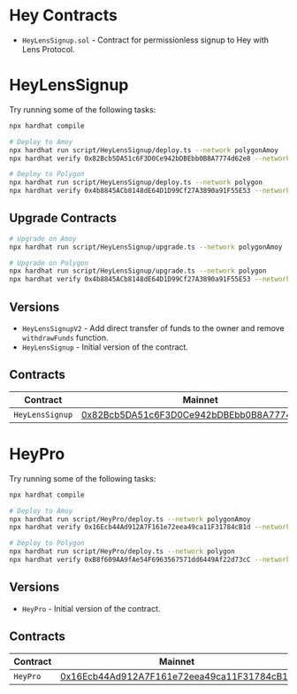 # Hey Contracts

- `HeyLensSignup.sol` - Contract for permissionless signup to Hey with Lens Protocol.

# HeyLensSignup

Try running some of the following tasks:

```sh
npx hardhat compile

# Deploy to Amoy
npx hardhat run script/HeyLensSignup/deploy.ts --network polygonAmoy
npx hardhat verify 0x82Bcb5DA51c6F3D0Ce942bDBEbb0B8A7774d62e8 --network polygonAmoy

# Deploy to Polygon
npx hardhat run script/HeyLensSignup/deploy.ts --network polygon
npx hardhat verify 0x4b8845ACb8148dE64D1D99Cf27A3890a91F55E53 --network polygon
```

## Upgrade Contracts

```sh
# Upgrade on Amoy
npx hardhat run script/HeyLensSignup/upgrade.ts --network polygonAmoy

# Upgrade on Polygon
npx hardhat run script/HeyLensSignup/upgrade.ts --network polygon
npx hardhat verify 0x4b8845ACb8148dE64D1D99Cf27A3890a91F55E53 --network polygon
```

## Versions

- `HeyLensSignupV2` - Add direct transfer of funds to the owner and remove `withdrawFunds` function.
- `HeyLensSignup` - Initial version of the contract.

## Contracts

| Contract        | Mainnet                                                                                                                      | Amoy                                                                                                                            |
| --------------- | ---------------------------------------------------------------------------------------------------------------------------- | ------------------------------------------------------------------------------------------------------------------------------- |
| `HeyLensSignup` | [0x82Bcb5DA51c6F3D0Ce942bDBEbb0B8A7774d62e8](https://www.oklink.com/amoy/address/0x82bcb5da51c6f3d0ce942bdbebb0b8a7774d62e8) | [0x4b8845ACb8148dE64D1D99Cf27A3890a91F55E53](https://www.oklink.com/polygon/address/0x4b8845ACb8148dE64D1D99Cf27A3890a91F55E53) |

# HeyPro

Try running some of the following tasks:

```sh
npx hardhat compile

# Deploy to Amoy
npx hardhat run script/HeyPro/deploy.ts --network polygonAmoy
npx hardhat verify 0x16Ecb44Ad912A7F161e72eea49ca11F31784cB1d --network polygonAmoy

# Deploy to Polygon
npx hardhat run script/HeyPro/deploy.ts --network polygon
npx hardhat verify 0xB8f609AA9fAe54F6963567571dd6449Af22d73cC --network polygon
```

## Versions

- `HeyPro` - Initial version of the contract.

## Contracts

| Contract | Mainnet                                                                                                                      | Amoy                                                                                                                            |
| -------- | ---------------------------------------------------------------------------------------------------------------------------- | ------------------------------------------------------------------------------------------------------------------------------- |
| `HeyPro` | [0x16Ecb44Ad912A7F161e72eea49ca11F31784cB1d](https://www.oklink.com/amoy/address/0x16Ecb44Ad912A7F161e72eea49ca11F31784cB1d) | [0xB8f609AA9fAe54F6963567571dd6449Af22d73cC](https://www.oklink.com/polygon/address/0xB8f609AA9fAe54F6963567571dd6449Af22d73cC) |
